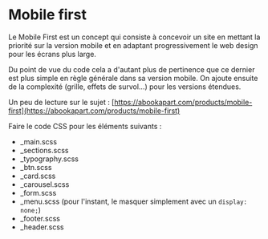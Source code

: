 # Mobile first

Le Mobile First est un concept qui consiste à concevoir un site en mettant la priorité sur la version mobile et en adaptant progressivement le web design pour les écrans plus large.

Du point de vue du code cela a d'autant plus de pertinence que ce dernier est plus simple en règle générale dans sa version mobile. On ajoute ensuite de la complexité (grille, effets de survol…) pour les versions étendues.

Un peu de lecture sur le sujet : [https://abookapart.com/products/mobile-first](https://abookapart.com/products/mobile-first)

Faire le code CSS pour les éléments suivants :
- _main.scss
- _sections.scss
- _typography.scss
- _btn.scss
- _card.scss
- _carousel.scss
- _form.scss
- _menu.scss (pour l'instant, le masquer simplement avec un `display: none;`)
- _footer.scss
- _header.scss